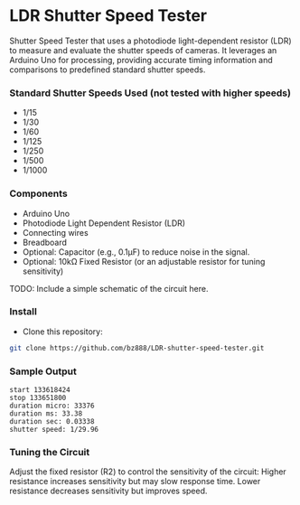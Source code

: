 # LDR Shutter Speed Tester
Shutter Speed Tester that uses a photodiode light-dependent resistor (LDR) to measure and evaluate the shutter speeds of cameras. It leverages an Arduino Uno for processing, providing accurate timing information and comparisons to predefined standard shutter speeds.

### Standard Shutter Speeds Used (not tested with higher speeds)
- 1/15
- 1/30
- 1/60
- 1/125
- 1/250
- 1/500
- 1/1000
### Components
- Arduino Uno
- Photodiode Light Dependent Resistor (LDR)
- Connecting wires
- Breadboard
- Optional: Capacitor (e.g., 0.1µF) to reduce noise in the signal.
- Optional: 10kΩ Fixed Resistor (or an adjustable resistor for tuning sensitivity)

TODO: Include a simple schematic of the circuit here.

### Install
- Clone this repository:
```bash
git clone https://github.com/bz888/LDR-shutter-speed-tester.git
```
### Sample Output
```
start 133618424
stop 133651800
duration micro: 33376
duration ms: 33.38
duration sec: 0.03338
shutter speed: 1/29.96
```
### Tuning the Circuit
Adjust the fixed resistor (R2) to control the sensitivity of the circuit:
Higher resistance increases sensitivity but may slow response time.
Lower resistance decreases sensitivity but improves speed.
